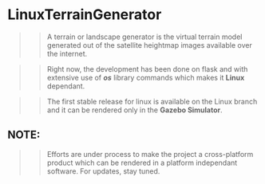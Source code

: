 # LinuxTerrainGenerator
>> A terrain or landscape generator is the virtual terrain model generated out of the satellite heightmap images available over the internet.

>> Right now, the development has been done on flask and with extensive use of ***os*** library commands which makes it **Linux** dependant.

>> The first stable release for linux is available on the Linux branch and it can be rendered only in the **Gazebo Simulator**.

## NOTE:
>> Efforts are under process to make the project a cross-platform product which can be rendered in a platform independant software. For updates, stay tuned.












